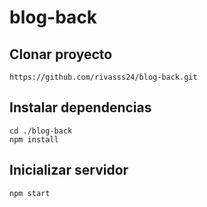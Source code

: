 # blog-back

## Clonar proyecto

```
https://github.com/rivasss24/blog-back.git
```

## Instalar dependencias

```
cd ./blog-back
npm install
```

## Inicializar servidor

```
npm start
```
